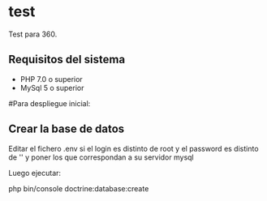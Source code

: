 test
==========

Test para 360.

Requisitos del sistema
----------------------

- PHP 7.0 o superior
- MySql 5 o superior

#Para despliegue inicial:

Crear la base de datos
----------------------

Editar el fichero .env si el login es distinto de root y el password es distinto de '' y poner los que correspondan a su servidor mysql

Luego ejecutar:

php bin/console doctrine:database:create
